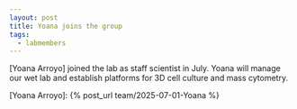 ```yaml
---
layout: post
title: Yoana joins the group
tags:
  - labmembers
---
```

[Yoana Arroyo] joined the lab as staff scientist in July. Yoana will manage our wet lab and establish platforms for 3D cell culture and mass cytometry.

[Yoana Arroyo]: {% post_url team/2025-07-01-Yoana %}

